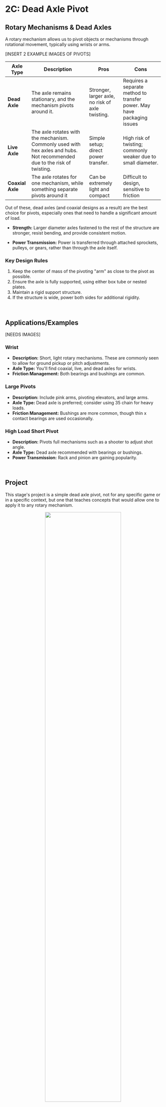 <style>

    details {
        font-size: 0.7rem !important;
    }    

</style>

# 2C: Dead Axle Pivot

## Rotary Mechanisms & Dead Axles
A rotary mechanism allows us to pivot objects or mechanisms through rotational movement, typically using wrists or arms.

[INSERT 2 EXAMPLE IMAGES OF PIVOTS]

| **Axle Type** | **Description**  | **Pros**   | **Cons**  |
|---------------|------------------------------------------------------------|--------------------------|-----------------------------------|
| **Dead Axle** | The axle remains stationary, and the mechanism pivots around it.   | Stronger, larger axle, no risk of axle twisting.| Requires a separate method to transfer power. May have packaging issues  |
| **Live Axle** | The axle rotates with the mechanism. Commonly used with hex axles and hubs. Not recommended due to the risk of twisting.| Simple setup; direct power transfer.  | High risk of twisting; commonly weaker due to small diameter. |
| **Coaxial Axle** | The axle rotates for one mechanism, while something separate pivots around it| Can be extremely light and compact| Difficult to design, sensitive to friction| 

Out of these, dead axles (and coaxial designs as a result) are the best choice for pivots, especially ones that need to handle a significant amount of load.

- **Strength:** Larger diameter axles fastened to the rest of the structure are stronger, resist bending, and provide consistent motion.

- **Power Transmission:** Power is transferred through attached sprockets, pulleys, or gears, rather than through the axle itself.

### Key Design Rules
1. Keep the center of mass of the pivoting "arm" as close to the pivot as possible.
2. Ensure the axle is fully supported, using either box tube or nested plates.
3. Maintain a rigid support structure.
4. If the structure is wide, power both sides for additional rigidity.

<br>

## Applications/Examples

[NEEDS IMAGES]

### Wrist
- **Description:** Short, light rotary mechanisms. These are commonly seen to allow for ground pickup or pitch adjustments.
- **Axle Type:** You'll find coaxial, live, and dead axles for wrists. 
- **Friction Management:** Both bearings and bushings are common. 

### Large Pivots
- **Description:** Include pink arms, pivoting elevators, and large arms.
- **Axle Type:** Dead axle is preferred; consider using 35 chain for heavy loads.
- **Friction Management:** Bushings are more common, though thin x contact bearings are used occasionally.

### High Load Short Pivot
- **Description:** Pivots full mechanisms such as a shooter to adjust shot angle.
- **Axle Type:** Dead axle recommended with bearings or bushings.
- **Power Transmission:** Rack and pinion are gaining popularity.

<br>

## Project

This stage's project is a simple dead axle pivot, not for any specific game or in a specific context, but one that teaches concepts that would allow one to apply it to any rotary mechanism.

<center><img src="/img/design-guide/stage2-pivot/Top Level Pivot.webp" width="70%"></center>

The reference is provided in [**this document**](https://cad.onshape.com/documents/f781e567eaf7542338c1c0fe/w/168c72076cea4a10ae424f16/e/b3ca833c47e02e056cc1609f?renderMode=0&uiState=66c67dcad558b60d99f98938). Model a copy of it in your own document. Related mechanism design concepts, decisions made for this design, and a basic guide are all provided below.

### Requirements
- **Reduction:** Use Max planetaries.
- **Chain:** Utilize 25 chain with a large sprocket reduction.
- **Axle:** Use 7/8 inch tube for the dead axle and ensure proper support.

### Engineering Concepts & Decisions

The following sections describe the intentions and concepts behind the design of the pivot you will be copying. This helps integrate functional mechanism design with the differing CAD concepts for each mechanism for a complete lesson.

??? Concept "Strength"

    The primary considerations for the strength of a pivot are the rigidity (resistance to bending) and resistance to twisting. Dead axles provide superior strength to live axles due to the way they don't transmit any load and can be fastened to the rest of the structure. Larger round tube (such as 3/4" and 7/8" diameter) is preferred to 1/2" hex for its strength-to-weight ratio and resistance to twisting.

??? Concept "Friction"

    Friction must be minimized since the mechanism pivots around the axle. This can be done using either bushings or bearings. Bushings can handle higher loads at lower speeds, while bearings are more suited for higher speeds and lower loads, but larger bearings can be used for large dead axles. Bushings are used for this dead axle example because they package well, are suitable for the low speeds and potential higher loads of an arm, and it is easy to source ones made specifically for sprockets and tube from FRC vendors.

    <br>
    <figure><img align="left"  src="/img/design-guide/stage2-pivot/wcpbushing.webp" width="40%"><img align="right" src="/img/design-guide/stage2-pivot/xcontact.webp" width="40%"></figure>
    <figcaption>A stepped bushing and a large x contact bearing sometimes used for large dead axles.</figcaption>
    <br>

??? Concept "Power Transmission"

    Sprocket and chain is used for transmitting power due to the load rating for chain and extremely low chance of it slipping. Using large sprockets bolted to the mechanism helps reduce backlash and increase load capacity, while ensuring that the axle remains a dead axle. Torque is transmitted directly to the rotating mechanism from the sprocket, while the entire thing only uses the axle as a structural member to rotate on.


??? Concept "Tensioning"

    To accommodate chain stretch over the course of a season and reduce backlash, an active tensioning system is required. If enough chain length is available, **inline tensioners** such as turnbuckles and Spartan tensioners are the simplest way to tension the chain. If there isn't enough space for an inline tensioner (if the chain moves too much, the tensioner might run into either of the sprockets), other methods, such as moving the position of one of the sprockets with a sliding or rotating gearbox or stage, may be used. 

    <br>
    <figure><img align="left"  src="/img/design-guide/stage2-pivot/turnbuckle.webp" width="40%"><img align="right" src="/img/design-guide/stage2-pivot/spartan_tensioner.webp" width="40%"></figure>
    <figcaption>Two types of inline tensioners, a turnbuckle and a Spartan tensioner.</figcaption>
    <br>

    For this design, enough chain length was provided for a simple inline spartan tensioner to work well.


??? Concept "Other Sources of Backlash"

    Especially for pivots, which you want to make as rigid as possible for better control, you want to take steps to reduce the backlash as much as possible.

    | **Source**        | **Details**  | **Solution**  |
    |-------------------|---------------------------------------------------------------|-----------------------------------------------------------------------------------------------|
    | **Hex Interfaces**| Gaps in hex to hex hole interfaces create backlash. | Use shim tape to reduce gaps.  |
    | **Sprocket Clocking** | Ensure correct alignment of sprockets to prevent uneven movement.   | Align notches on both sides. |
    | **Mounting Slop** | Loose bolt-to-hole interfaces can introduce slop.  | Use proper bolting and strong spacers. |
    | **Reduction Stages**| More stages increase backlash. | Keep stages to 3 or fewer for optimal performance.|

    Details on these solutions are gone over in [the design fundamentals page about designing for controllability](../../design-fundamentals/design-writeups/DFC.md).


### Master Sketch

The master sketch is very simple as it uses maxplanetaries for most of the reduction. 

1. Use the origin cube featurescript to insert the origin cube
2. Dimension the cross bar
3. Lay out the pivot location and driving sprocket position above the cross bar. Dimension a construction line between them a distance that will give enough chain length to use an inline tensioner.
4. Create construction circles to represent the pitch circles of both sprockets and the diameter of the motor.

<center><img src="/img/design-guide/stage2-pivot/pivotMasterSketch.webp" width="70%"></center>

### Part Studio

1. Create a mate connector on the pivot point of the master sketch, owned by the origin cube. This will be used in the top level assembly to define motion between the subassemblies.
2. Create the cross bar tubes
3. Create the pivot support plates
4. Create the chain and hex axle using featurescripts
5. Create the dead axle tube, spacer, and washer.
6. Create the tubes for the arm, including access holes for bolts.
7. Create the plate to space the sprocket off from the arm.
8. Name and give materials and appearances to all your parts

<center><img src="/img/design-guide/stage2-pivot/PivotPartStudio.webp" width="70%"></center>

!!! Note
    Keep in mind you should be creating folders for related features while modeling the mechanism! It's easier doing it throughout the process than saving all the clean up for the end.

### Assembly

Because this subsystem contains a static part and a moving part, we want to separate them into rigid (no movement) assemblies, then combine them at the top level. This makes load times significantly less.

Create an assembly for the static parts, insert the parts and origin cube from the part studio with the green checkmark, and group them together. Fasten the origin cube to the origin. Add the rest of the parts from the part studio, MKCAD, and standard content, using replicate and patterns when you can.

<center><img src="/img/design-guide/stage2-pivot/Dead Axle Subassembly.webp" width="60%"></center>

Create an assembly for the arm portion of the mechanism and do the same thing as above to complete the assembly and make it rigid.

<center><img src="/img/design-guide/stage2-pivot/Arm Subassembly.webp" width="60%"></center>

!!! Tip
    Below is an example of the instance list of a rigid assembly. Notice the icon in the top left indicating it's rigid. You can tell what can still move in the assembly by a "degree of freedom" icon (3 arrows to indicate the 3 axis.)
    <center><img src="/img/design-guide/stage2-pivot/deadAxleInstanceList.webp" width="20%"></center>

Now create a top level assembly and insert the static assembly (fasten to the origin) and intake arm assembly. Create a revolute mate between the mate connectors from the origin cubes in both assemblies and add a limit to it. This completes the deadaxle pivot assembly.

<center><img src="/img/design-guide/stage2-pivot/Top Level Pivot.webp" width="70%"></center>

## Summary

You've completed Stage 2C! To summarize what you've learned in this stage:

- Different types of axle usage
- Principles of designing a good pivot
- Applications of pivots (wrists, arms)
- One way of tensioning chain
- Different sources of backlash in a power transmission
- How to model a subsystem with multiple moving parts using the origin cube

This mechanism being completed leads to many more mechanisms that have multiple moving parts. Most robots have at least one pivot, though each one can be designed differently depending on the use case and packaging. Each pivot has some things in common though: try to minimize backlash, use a dead axle (usually with chain), and it will obviously need a power transmission included. In the next stage, you'll apply very similar concepts to an intake with a pivot and several rollers.

<br>
